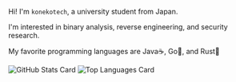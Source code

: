 Hi! I'm `konekotech`, a university student from Japan.

I'm interested in binary analysis, reverse engineering, and security research.

My favorite programming languages are Java☕️, Go🐹, and Rust🦀

![GitHub Stats Card](https://github-readme-stats.vercel.app/api?username=konekotech&count_private=true)
![Top Languages Card](https://github-readme-stats.vercel.app/api/top-langs/?username=konekotech&count_private=true＆layout=compact)
